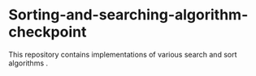 # Sorting-and-searching-algorithm-checkpoint
This repository contains implementations of various search and sort algorithms .
